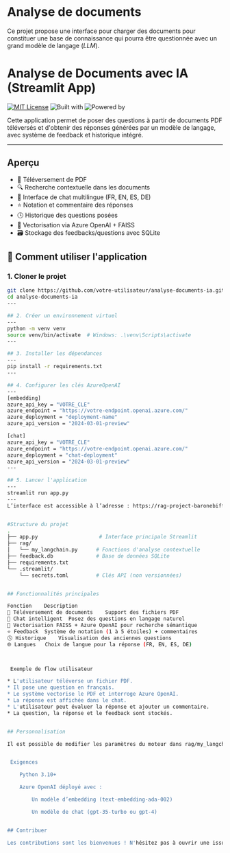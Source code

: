 # Analyse de documents

Ce projet propose une interface pour charger des documents pour constituer une base de connaissance qui pourra être questionnée avec un grand modèle de langage (_LLM_).


# Analyse de Documents avec IA (Streamlit App)

[![MIT License](https://img.shields.io/badge/License-MIT-green.svg)](LICENSE)
![Built with](https://img.shields.io/badge/Built_with-Streamlit-blue)
![Powered by](https://img.shields.io/badge/Powered_by-Azure_OpenAI-orange)

Cette application permet de poser des questions à partir de documents PDF téléversés et d'obtenir des réponses générées par un modèle de langage, avec système de feedback et historique intégré.

---

##  Aperçu

- 📁 Téléversement de PDF
- 🔍 Recherche contextuelle dans les documents
- 💬 Interface de chat multilingue (FR, EN, ES, DE)
- ⭐ Notation et commentaire des réponses
- 🕓 Historique des questions posées
- 🧠 Vectorisation via Azure OpenAI + FAISS
- 🗃️ Stockage des feedbacks/questions avec SQLite



## 🧪 Comment utiliser l'application

### 1. Cloner le projet

```bash
git clone https://github.com/votre-utilisateur/analyse-documents-ia.git
cd analyse-documents-ia
---

## 2. Créer un environnement virtuel
---
python -m venv venv
source venv/bin/activate  # Windows: .\venv\Scripts\activate
---

## 3. Installer les dépendances
---
pip install -r requirements.txt
---

## 4. Configurer les clés AzureOpenAI
---
[embedding]
azure_api_key = "VOTRE_CLE"
azure_endpoint = "https://votre-endpoint.openai.azure.com/"
azure_deployment = "deployment-name"
azure_api_version = "2024-03-01-preview"

[chat]
azure_api_key = "VOTRE_CLE"
azure_endpoint = "https://votre-endpoint.openai.azure.com/"
azure_deployment = "chat-deployment"
azure_api_version = "2024-03-01-preview"
---

## 5. Lancer l'application
---
streamlit run app.py
---
L’interface est accessible à l’adresse : https://rag-project-baronebiffe.streamlit.app/


#Structure du projet
.
├── app.py                    # Interface principale Streamlit
├── rag/
│   └── my_langchain.py      # Fonctions d'analyse contextuelle
├── feedback.db              # Base de données SQLite
├── requirements.txt
└── .streamlit/
    └── secrets.toml         # Clés API (non versionnées)


## Fonctionnalités principales

Fonction	Description
📄 Téléversement de documents	Support des fichiers PDF
🤖 Chat intelligent	Posez des questions en langage naturel
🧠 Vectorisation	FAISS + Azure OpenAI pour recherche sémantique
⭐ Feedback	Système de notation (1 à 5 étoiles) + commentaires
🕓 Historique	Visualisation des anciennes questions
🌐 Langues	Choix de langue pour la réponse (FR, EN, ES, DE)



 Exemple de flow utilisateur

* L'utilisateur téléverse un fichier PDF.
* Il pose une question en français.
* Le système vectorise le PDF et interroge Azure OpenAI.
* La réponse est affichée dans le chat.
* L'utilisateur peut évaluer la réponse et ajouter un commentaire.
* La question, la réponse et le feedback sont stockés.


## Personnalisation

Il est possible de modifier les paramètres du moteur dans rag/my_langchain.py, changer les langues proposées, ou ajouter d'autres types de documents (Word, TXT, etc.).


 Exigences

    Python 3.10+

    Azure OpenAI déployé avec :

        Un modèle d’embedding (text-embedding-ada-002)

        Un modèle de chat (gpt-35-turbo ou gpt-4)


## Contribuer

Les contributions sont les bienvenues ! N'hésitez pas à ouvrir une issue ou proposer une pull request :)

